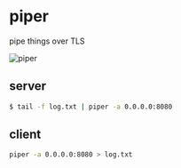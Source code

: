 # piper
pipe things over TLS

![piper](http://i.imgur.com/9Mttcxg.jpg)

## server
```bash
$ tail -f log.txt | piper -a 0.0.0.0:8080
```

## client
```bash
piper -a 0.0.0.0:8080 > log.txt
```
